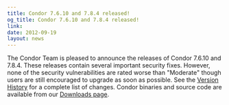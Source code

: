 ```yaml
---
title: Condor 7.6.10 and 7.8.4 released!
og_title: Condor 7.6.10 and 7.8.4 released!
link: 
date: 2012-09-19
layout: news
---
```


The Condor Team is pleased to announce the releases of Condor 7.6.10 and 7.8.4. These releases contain several important security fixes.  However, none of the security vulnerabilities are rated worse than "Moderate" though users are still encouraged to upgrade as soon as possible.  See the <a href="manual/v7.8/9_3Stable_Release.html">Version History</a> for a complete list of changes. Condor binaries and source code are available from our <a href="downloads/">Downloads page</a>. 
